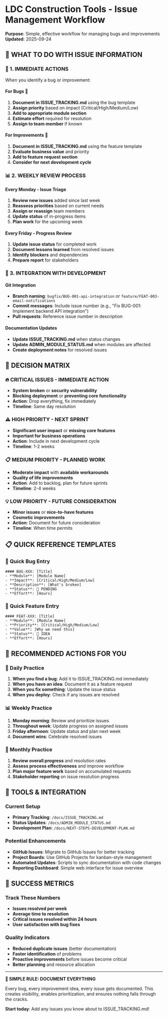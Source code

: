 # LDC Construction Tools - Issue Management Workflow

**Purpose**: Simple, effective workflow for managing bugs and improvements  
**Updated**: 2025-09-24

## 🎯 WHAT TO DO WITH ISSUE INFORMATION

### 📝 1. IMMEDIATE ACTIONS
When you identify a bug or improvement:

#### For Bugs 🐛
1. **Document in ISSUE_TRACKING.md** using the bug template
2. **Assign priority** based on impact (Critical/High/Medium/Low)
3. **Add to appropriate module section**
4. **Estimate effort** required for resolution
5. **Assign to team member** if known

#### For Improvements 🚀
1. **Document in ISSUE_TRACKING.md** using the feature template
2. **Evaluate business value** and priority
3. **Add to feature request section**
4. **Consider for next development cycle**

### 📊 2. WEEKLY REVIEW PROCESS

#### Every Monday - Issue Triage
1. **Review new issues** added since last week
2. **Reassess priorities** based on current needs
3. **Assign or reassign** team members
4. **Update status** of in-progress items
5. **Plan work** for the upcoming week

#### Every Friday - Progress Review
1. **Update issue status** for completed work
2. **Document lessons learned** from resolved issues
3. **Identify blockers** and dependencies
4. **Prepare report** for stakeholders

### 🔄 3. INTEGRATION WITH DEVELOPMENT

#### Git Integration
- **Branch naming**: `bugfix/BUG-001-api-integration` or `feature/FEAT-003-email-notifications`
- **Commit messages**: Include issue number (e.g., "Fix BUG-001: Implement backend API integration")
- **Pull requests**: Reference issue number in description

#### Documentation Updates
- **Update ISSUE_TRACKING.md** when status changes
- **Update ADMIN_MODULE_STATUS.md** when modules are affected
- **Create deployment notes** for resolved issues

## 🎯 DECISION MATRIX

### 🔥 CRITICAL ISSUES - IMMEDIATE ACTION
- **System broken** or **security vulnerability**
- **Blocking deployment** or **preventing core functionality**
- **Action**: Drop everything, fix immediately
- **Timeline**: Same day resolution

### ⚠️ HIGH PRIORITY - NEXT SPRINT
- **Significant user impact** or **missing core features**
- **Important for business operations**
- **Action**: Include in next development cycle
- **Timeline**: 1-2 weeks

### 📋 MEDIUM PRIORITY - PLANNED WORK
- **Moderate impact** with **available workarounds**
- **Quality of life improvements**
- **Action**: Add to backlog, plan for future sprints
- **Timeline**: 2-4 weeks

### 💡 LOW PRIORITY - FUTURE CONSIDERATION
- **Minor issues** or **nice-to-have features**
- **Cosmetic improvements**
- **Action**: Document for future consideration
- **Timeline**: When time permits

## 📋 QUICK REFERENCE TEMPLATES

### 🐛 Quick Bug Entry
```
#### BUG-XXX: [Title]
- **Module**: [Module Name]
- **Impact**: [Critical/High/Medium/Low]
- **Description**: [What's broken]
- **Status**: 🔄 PENDING
- **Effort**: [Hours]
```

### 🚀 Quick Feature Entry
```
#### FEAT-XXX: [Title]
- **Module**: [Module Name]
- **Priority**: [Critical/High/Medium/Low]
- **Value**: [Why we need this]
- **Status**: 💭 IDEA
- **Effort**: [Hours]
```

## 🎯 RECOMMENDED ACTIONS FOR YOU

### 📝 Daily Practice
1. **When you find a bug**: Add it to ISSUE_TRACKING.md immediately
2. **When you have an idea**: Document it as a feature request
3. **When you fix something**: Update the issue status
4. **When you deploy**: Check if any issues are resolved

### 📊 Weekly Practice
1. **Monday morning**: Review and prioritize issues
2. **Throughout week**: Update progress on assigned issues
3. **Friday afternoon**: Update status and plan next week
4. **Document wins**: Celebrate resolved issues

### 🎯 Monthly Practice
1. **Review overall progress** and resolution rates
2. **Assess process effectiveness** and improve workflow
3. **Plan major feature work** based on accumulated requests
4. **Stakeholder reporting** on issue resolution progress

## 🔧 TOOLS & INTEGRATION

### Current Setup
- **Primary Tracking**: `/docs/ISSUE_TRACKING.md`
- **Status Updates**: `/docs/ADMIN_MODULE_STATUS.md`
- **Development Plan**: `/docs/NEXT-STEPS-DEVELOPMENT-PLAN.md`

### Potential Enhancements
- **GitHub Issues**: Migrate to GitHub Issues for better tracking
- **Project Boards**: Use GitHub Projects for kanban-style management
- **Automated Updates**: Scripts to sync documentation with code changes
- **Reporting Dashboard**: Simple web interface for issue overview

## 🎉 SUCCESS METRICS

### Track These Numbers
- **Issues resolved per week**
- **Average time to resolution**
- **Critical issues resolved within 24 hours**
- **User satisfaction with bug fixes**

### Quality Indicators
- **Reduced duplicate issues** (better documentation)
- **Faster identification** of problems
- **Proactive improvements** before issues become critical
- **Better planning** and resource allocation

---

**🎯 SIMPLE RULE: DOCUMENT EVERYTHING**

Every bug, every improvement idea, every issue gets documented. This creates visibility, enables prioritization, and ensures nothing falls through the cracks.

**Start today**: Add any issues you know about to ISSUE_TRACKING.md!
